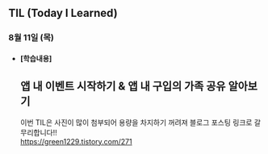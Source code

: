 ## TIL (Today I Learned)

### 8월 11일 (목)   

- #### [학습내용] 
  ## 앱 내 이벤트 시작하기 & 앱 내 구입의 가족 공유 알아보기
  이번 TIL은 사진이 많이 첨부되어 용량을 차지하기 꺼려져 블로그 포스팅 링크로 갈무리합니다!!      
  https://green1229.tistory.com/271
